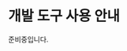 <script>
document.children[0].children[1].children[0].children[0].remove()
</script>
<!--BEGIN-->

# 개발 도구 사용 안내

준비중입니다.

<div id="Code_Blocks_Install_Guide"></div>
<script>
	let videoTag_CodeBlocks = '<iframe width="560" height="315" src="https://www.youtube.com/embed/7HnnnQpWBXw" frameborder="0" allow="autoplay; encrypted-media" allowfullscreen></iframe>';
	let dom_CodeBlocks = document.getElementById("Code_Blocks_Install_Guide");
    dom_CodeBlocks.insertAdjacentHTML('beforeend', videoTag_CodeBlocks);
</script>

<!--END-->
